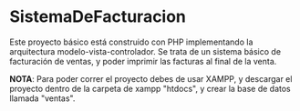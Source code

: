 # SistemaDeFacturacion
Este proyecto básico está construido con PHP implementando la arquitectura modelo-vista-controlador. Se trata de un sistema básico de facturación de ventas, y poder imprimir las facturas al final de la venta.

**NOTA**: Para poder correr el proyecto debes de usar XAMPP, y descargar el proyecto dentro de la carpeta de xampp "htdocs", y crear la base de datos llamada "ventas".
